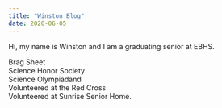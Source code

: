 ```yaml
---
title: "Winston Blog"
date: 2020-06-05
---
```

Hi, my name is Winston and I am a graduating senior at EBHS.

Brag Sheet<br/>
Science Honor Society <br/>
Science Olympiadand <br/>
Volunteered at the Red Cross <br/>
Volunteered at Sunrise Senior Home.<br/>
